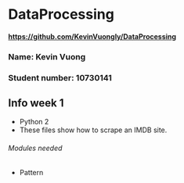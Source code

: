# DataProcessing

#### https://github.com/KevinVuongly/DataProcessing

### Name: Kevin Vuong
### Student number: 10730141

## Info week 1
- Python 2
- These files show how to scrape an IMDB site.

###### Modules needed
- Pattern



